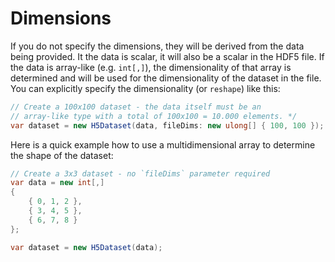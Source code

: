 # Dimensions

If you do not specify the dimensions, they will be derived from the data being provided. It the data is scalar, it will also be a scalar in the HDF5 file. If the data is array-like (e.g. `int[,]`), the dimensionality of that array is determined and will be used for the dimensionality of the dataset in the file. You can explicitly specify the dimensionality (or `reshape`) like this:

```cs
// Create a 100x100 dataset - the data itself must be an
// array-like type with a total of 100x100 = 10.000 elements. */
var dataset = new H5Dataset(data, fileDims: new ulong[] { 100, 100 });
```

Here is a quick example how to use a multidimensional array to determine the shape of the dataset:

```cs
// Create a 3x3 dataset - no `fileDims` parameter required
var data = new int[,] 
{
    { 0, 1, 2 },
    { 3, 4, 5 },
    { 6, 7, 8 }
};

var dataset = new H5Dataset(data);
```